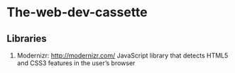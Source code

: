 The-web-dev-cassette
====================

Libraries
---------

1) Modernizr: http://modernizr.com/
JavaScript library that detects HTML5 and CSS3 features in the user’s browser
